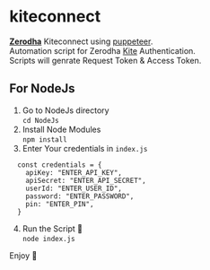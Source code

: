 # kiteconnect
**[Zerodha](https://zerodha.com/)** Kiteconnect using [puppeteer](https://pptr.dev/).<br/>
Automation script for Zerodha [Kite](https://kite.zerodha.com/) Authentication.<br/>
Scripts will genrate Request Token & Access Token.

## For NodeJs

1. Go to NodeJs directory <br/>
```cd NodeJs```
2. Install Node Modules <br/>
```npm install```
3. Enter Your credentials in ```index.js``` <br/>
```
  const credentials = {
    apiKey: "ENTER_API_KEY",
    apiSecret: "ENTER_API_SECRET",
    userId: "ENTER_USER_ID",
    password: "ENTER_PASSWORD",
    pin: "ENTER_PIN",
  }
```
4. Run the Script 🚀 </br>
```node index.js```

Enjoy 🥳 
